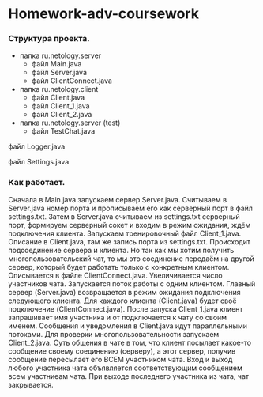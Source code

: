 # Homework-adv-coursework
### Структура проекта.
* папка ru.netology.server
  * файл Main.java
  * файл Server.java
  * файл ClientConnect.java
* папка ru.netology.client
  * файл Client.java
  * файл Client_1.java
  * файл Client_2.java
* папка ru.netology.server (test)
  * файл TestChat.java
  
файл Logger.java

файл Settings.java

### Как работает.
Сначала в Main.java запускаем сервер Server.java. Считываем в Server.java номер порта и прописываем его как серверный порт в файл settings.txt.
Затем в Server.java считываем из settings.txt серверный порт, формируем серверный сокет и входим в режим ожидания, ждём подключения клиента.
Запускаем тренировочный файл Client_1.java. Описание в Client.java, там же запись порта из settings.txt.
Происходит подсоединение сервера и клиента. Но так как мы хотим получить многопользовательский чат, то мы это соединение передаём на другой сервер,
который будет работать только с конкретным клиентом. Описывается в файле ClientConnect.java. Увеличивается число участников чата. Запускается поток
работы с одним клиентом. Главный сервер (Server.java) возвращается в режим ожидания подключения следующего клиента. Для каждого клиента (Client.java)
будет своё подключение (ClientConnect.java).
После запуска Client_1.java клиент запрашивает имя участника и от подключается к чату со своим именем. Сообщения и уведомления в Client.java идут
параллельными потоками.
Для проверки многопользовательности запускаем Client_2.java. 
Суть общения в чате в том, что клиент посылает какое-то сообщение своему соединению (серверу), а этот сервер, получив сообщение пересылает его ВСЕМ
участником чата.
Вход и выход любого участника чата объявляется соответствующим сообщением всем участниеам чата.
При выходе последнего участника из чата, чат закрывается.
